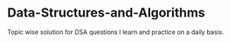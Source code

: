 # Data-Structures-and-Algorithms
Topic wise solution for DSA questions I learn and practice on a daily basis.
